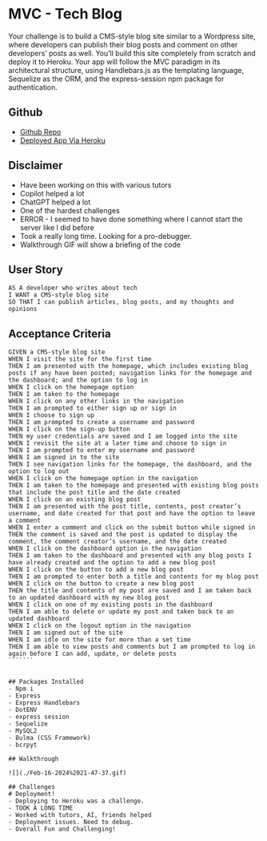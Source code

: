 # MVC - Tech Blog

Your challenge is to build a CMS-style blog site similar to a Wordpress site, where developers can publish their blog posts and comment on other developers’ posts as well. You’ll build this site completely from scratch and deploy it to Heroku. Your app will follow the MVC paradigm in its architectural structure, using Handlebars.js as the templating language, Sequelize as the ORM, and the express-session npm package for authentication.

## Github
- [Github Repo](https://github.com/KrispyKhang/MVC-techblog)
- [Deployed App Via Heroku](https://mvc-techblog-khang-39ad2ef2e308.herokuapp.com/)

## Disclaimer
- Have been working on this with various tutors
- Copilot helped a lot
- ChatGPT helped a lot
- One of the hardest challenges
- ERROR - I seemed to have done something where I cannot start the server like I did before
- Took a really long time. Looking for a pro-debugger.
- Walkthrough GIF will show a briefing of the code


## User Story
```````
AS A developer who writes about tech
I WANT a CMS-style blog site
SO THAT I can publish articles, blog posts, and my thoughts and opinions
```````

## Acceptance Criteria
````````
GIVEN a CMS-style blog site
WHEN I visit the site for the first time
THEN I am presented with the homepage, which includes existing blog posts if any have been posted; navigation links for the homepage and the dashboard; and the option to log in
WHEN I click on the homepage option
THEN I am taken to the homepage
WHEN I click on any other links in the navigation
THEN I am prompted to either sign up or sign in
WHEN I choose to sign up
THEN I am prompted to create a username and password
WHEN I click on the sign-up button
THEN my user credentials are saved and I am logged into the site
WHEN I revisit the site at a later time and choose to sign in
THEN I am prompted to enter my username and password
WHEN I am signed in to the site
THEN I see navigation links for the homepage, the dashboard, and the option to log out
WHEN I click on the homepage option in the navigation
THEN I am taken to the homepage and presented with existing blog posts that include the post title and the date created
WHEN I click on an existing blog post
THEN I am presented with the post title, contents, post creator’s username, and date created for that post and have the option to leave a comment
WHEN I enter a comment and click on the submit button while signed in
THEN the comment is saved and the post is updated to display the comment, the comment creator’s username, and the date created
WHEN I click on the dashboard option in the navigation
THEN I am taken to the dashboard and presented with any blog posts I have already created and the option to add a new blog post
WHEN I click on the button to add a new blog post
THEN I am prompted to enter both a title and contents for my blog post
WHEN I click on the button to create a new blog post
THEN the title and contents of my post are saved and I am taken back to an updated dashboard with my new blog post
WHEN I click on one of my existing posts in the dashboard
THEN I am able to delete or update my post and taken back to an updated dashboard
WHEN I click on the logout option in the navigation
THEN I am signed out of the site
WHEN I am idle on the site for more than a set time
THEN I am able to view posts and comments but I am prompted to log in again before I can add, update, or delete posts
```````


## Packages Installed
- Npm i
- Express
- Express Handlebars
- DotENV
- express session
- Sequelize
- MySQL2
- Bulma (CSS Framework)
- bcrpyt

## Walkthrough

![](./Feb-16-2024%2021-47-37.gif)

## Challenges
# Deployment!
- Deploying to Heroku was a challenge. 
- TOOK A LONG TIME
- Worked with tutors, AI, friends helped
- Deployment issues. Need to debug.
- Overall Fun and Challenging!
